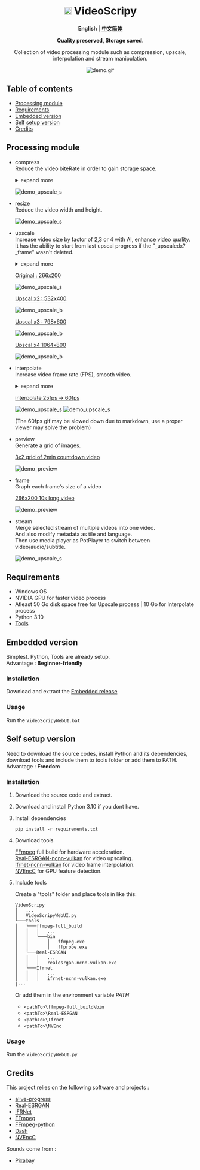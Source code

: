 <div align="center">

# <img src="./assets/favicon.ico" alt="drawing" width="20px"/> VideoScripy

**English** | [**中文简体**](./README_CN.md)

**Quality preserved, Storage saved.**

Collection of video processing module such as compression, upscale, interpolation and stream manipulation.

![demo.gif](./doc/demo_upscale.gif)

</div>



## Table of contents

- [Processing module](#processing-module)
- [Requirements](#requirements)
- [Embedded version](#embedded-version)
- [Self setup version](#self-setup-version)
- [Credits](#credits)
<!-- - [Benchmarking](#benchmarking) -->



## Processing module

- compress  
    Reduce the video biteRate in order to gain storage space.  
    <details>
    <summary>expand more</summary>
        The processed videos will have a bitRate = width * height * quality, quality=3 is generally the lowest value before appearance of artifacts (bad images, blurry...). In other words, humain won't notice the visual difference between video of quality 3 and 6.
    </details>

    ![demo_upscale_s](./doc/demo_compress_illus.png)

- resize  
    Reduce the video width and height.

    ![demo_upscale_s](./doc/demo_resize_illus.png)

- upscale  
    Increase video size by factor of 2,3 or 4 with AI, enhance video quality.  
    It has the ability to start from last upscal progress if the "_upscaledx?_frame" wasn't deleted. 
    <details>
    <summary>expand more</summary>
        Begin with a transformation of video to image frames, then upscale each frames, finally reassemble to video.  
    </details>

    <ins>Original : 266x200</ins>

    ![demo_upscale_s](./doc/demo.gif)

    <ins>Upscal x2 : 532x400</ins>

    ![demo_upscale_b](./doc/demo_upscale_x2.gif)

    <ins>Upscal x3 : 798x600</ins>
    
    ![demo_upscale_b](./doc/demo_upscale_x3.gif)

    <ins>Upscal x4 1064x800</ins>
    
    ![demo_upscale_b](./doc/demo_upscale_x4.gif)

- interpolate  
    Increase video frame rate (FPS), smooth video.  
    <details>
    <summary>expand more</summary>
        Begin with a transformation of video to image frames, then interpolate between frames, finally reassemble to video.
    </details>
    
    <ins>interpolate 25fps -> 60fps</ins>

    ![demo_upscale_s](./doc/demo.gif)
    ![demo_upscale_s](./doc/demo_interpolate_60fps.gif)

    (The 60fps gif may be slowed down due to markdown, use a proper viewer may solve the problem)

- preview  
    Generate a grid of images.  

    <ins>3x2 grid of 2min countdown video</ins>

    ![demo_preview](./doc/demo_preview.png)

- frame  
    Graph each frame's size of a video 

    <ins>266x200 10s long video</ins>

    ![demo_preview](./doc/demo_frame.png)

- stream  
    Merge selected stream of multiple videos into one video.  
    And also modify metadata as tile and language.  
    Then use media player as PotPlayer to switch between video/audio/subtitle.

    ![demo_upscale_s](./doc/demo_stream_illus.png)



## Requirements

- Windows OS
- NVIDIA GPU for faster video process
- Atleast 50 Go disk space free for Upscale process | 10 Go for Interpolate process
- Python 3.10
- [Tools](#installation-1)


## Embedded version

Simplest. Python, Tools are already setup.  
Advantage : **Beginner-friendly**

### Installation

Download and extract the [Embedded release](https://github.com/luewh/Video-Script/releases/latest)

### Usage

Run the `VideoScripyWebUI.bat`



## Self setup version

Need to download the source codes, install Python and its dependencies, download tools and include them to tools folder or add them to PATH.    
Advantage : **Freedom**

### Installation

1. Download the source code and extract.

1. Download and install Python 3.10 if you dont have.

2. Install dependencies
    ```shell
    pip install -r requirements.txt
    ```
 
3. Download tools

    [FFmpeg](https://www.gyan.dev/ffmpeg/builds/) full build for hardware acceleration.  
    [Real-ESRGAN-ncnn-vulkan](https://github.com/xinntao/Real-ESRGAN-ncnn-vulkan/releases) for video upscaling.  
    [Ifrnet-ncnn-vulkan](https://github.com/nihui/ifrnet-ncnn-vulkan/releases) for video frame interpolation.  
    [NVEncC](https://github.com/rigaya/NVEnc) for GPU feature detection.  

4. Include tools
    
    Create a "tools" folder and place tools in like this:
    ```
    VideoScripy
    │   ...
    │   VideoScripyWebUI.py 
    └───tools
    │   └───ffmpeg-full_build
    │   │   │   ...
    │   │   └───bin
    │   │       │   ffmpeg.exe
    │   │       │   ffprobe.exe
    │   └───Real-ESRGAN
    │   │   │   ...
    │   │   │   realesrgan-ncnn-vulkan.exe
    │   └───Ifrnet
    │   │   │   ...
    │   │   │   ifrnet-ncnn-vulkan.exe
    |...
    ```

    Or add them in the environment variable *PATH*
    - `<pathTo>\ffmpeg-full_build\bin`
    - `<pathTo>\Real-ESRGAN`
    - `<pathTo>\Ifrnet`
    - `<pathTo>\NVEnc`

### Usage

Run the `VideoScripyWebUI.py`



<!-- 
## Benchmarking

- ### x3 Faster FFprobe by running it "asynchronously"

    <ins>ffprobe on 64 videos, ~2h long each</ins>

    ![Fast FFprobe](./doc/faster_way_to_run_ffprobe.png)
 -->


## Credits

This project relies on the following software and projects :
- [alive-progress](https://github.com/rsalmei/alive-progress)
- [Real-ESRGAN](https://github.com/xinntao/Real-ESRGAN)
- [IFRNet](https://github.com/ltkong218/IFRNet)
- [FFmpeg](https://www.ffmpeg.org/)
- [FFmpeg-python](https://github.com/kkroening/ffmpeg-python)
- [Dash](https://dash.plotly.com/)
- [NVEncC](https://github.com/rigaya/NVEnc)

Sounds come from :
- [Pixabay](https://pixabay.com/sound-effects/search/typewriter/)


